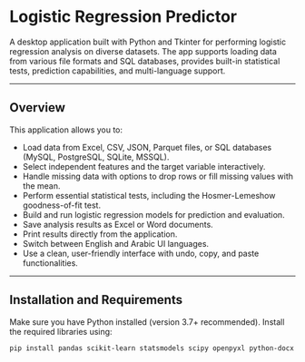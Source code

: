 # Logistic Regression Predictor

A desktop application built with Python and Tkinter for performing logistic regression analysis on diverse datasets. The app supports loading data from various file formats and SQL databases, provides built-in statistical tests, prediction capabilities, and multi-language support.

---

## Overview

This application allows you to:

- Load data from Excel, CSV, JSON, Parquet files, or SQL databases (MySQL, PostgreSQL, SQLite, MSSQL).
- Select independent features and the target variable interactively.
- Handle missing data with options to drop rows or fill missing values with the mean.
- Perform essential statistical tests, including the Hosmer-Lemeshow goodness-of-fit test.
- Build and run logistic regression models for prediction and evaluation.
- Save analysis results as Excel or Word documents.
- Print results directly from the application.
- Switch between English and Arabic UI languages.
- Use a clean, user-friendly interface with undo, copy, and paste functionalities.

---

## Installation and Requirements

Make sure you have Python installed (version 3.7+ recommended). Install the required libraries using:

```bash
pip install pandas scikit-learn statsmodels scipy openpyxl python-docx sqlalchemy pymysql psycopg2-binary pyodbc
